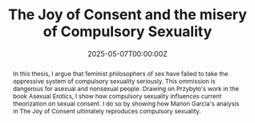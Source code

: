 ---
title: "The Joy of Consent and the misery of Compulsory Sexuality"
authors:
- admin
date: "2025-05-07T00:00:00Z"

# Schedule page publish date (NOT publication's date).
publishDate: "2017-01-01T00:00:00Z"

# Publication type.
# Accepts a single type but formatted as a YAML list (for Hugo requirements).
# Enter a publication type from the CSL standard.
publication_types: ["thesis"]

# Publication name and optional abbreviated publication name.
publication: "The Joy of Consent and the misery of Compulsory Sexuality. Living a (non)sexual good Life: An Asexual Perspective on Manon Garcia’s The Joy of Consent"
publication_short: "The Joy of Consent and the misery of Compulsory Sexuality"

abstract: In this thesis, I argue that feminist philosophers of sex have failed to take the oppressive system of compulsory sexuality seriously. This ommission is dangerous for asexual and nonsexual people. Drawing on Przybyło's work in the book Asexual Erotics, I show how compulsory sexuality influences current theorization on sexual consent. I do so by showing how Manon Garcia's analysis in The Joy of Consent ultimately reproduces compulsory sexuality. 

# Summary. An optional shortened abstract.
summary: Why feminist philosophers of sex need to learn from Asexuality Studies.

tags:
- Asexuality
- Consent
- Feminist Philosophy

featured: true

#hugoblox:
  #ids:
    #arxiv: 1512.04133v1

links:
#- type: pdf
#  url: "content/publication/Master/Master.pdf"


# Featured image
# To use, add an image named `featured.jpg/png` to your page's folder. 
image:
  caption: 'Image credit: [**Unsplash**](https://unsplash.com/photos/s9CC2SKySJM)'
  focal_point: ""
  preview_only: false

# Associated Projects (optional).
#   Associate this publication with one or more of your projects.
#   Simply enter your project's folder or file name without extension.
#   E.g. `internal-project` references `content/project/internal-project/index.md`.
#   Otherwise, set `projects: []`.
#projects:
#- internal-project

# Slides (optional).
#   Associate this publication with Markdown slides.
#   Simply enter your slide deck's filename without extension.
#   E.g. `slides: "example"` references `content/slides/example/index.md`.
#   Otherwise, set `slides: ""`.
#slides: ""
---